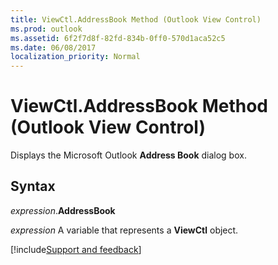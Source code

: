 ```yaml
---
title: ViewCtl.AddressBook Method (Outlook View Control)
ms.prod: outlook
ms.assetid: 6f2f7d8f-82fd-834b-0ff0-570d1aca52c5
ms.date: 06/08/2017
localization_priority: Normal
---
```



# ViewCtl.AddressBook Method (Outlook View Control)

Displays the Microsoft Outlook  **Address Book** dialog box.


## Syntax

_expression_.**AddressBook**

_expression_ A variable that represents a **ViewCtl** object.

[!include[Support and feedback](~/includes/feedback-boilerplate.md)]